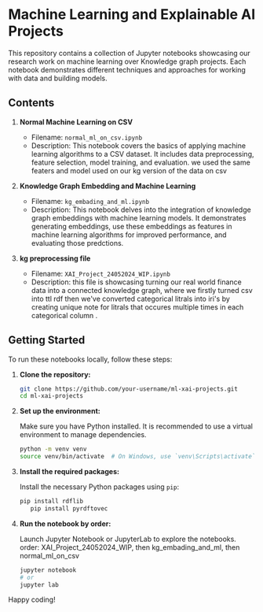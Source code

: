 
# Machine Learning and Explainable AI Projects

This repository contains a collection of Jupyter notebooks showcasing our research work on machine learning over Knowledge graph projects. Each notebook demonstrates different techniques and approaches for working with data and building models.

## Contents

1. **Normal Machine Learning on CSV**
   - Filename: `normal_ml_on_csv.ipynb`
   - Description: This notebook covers the basics of applying machine learning algorithms to a CSV dataset. It includes data preprocessing, feature selection, model training, and evaluation.
   we used the same featers and model used on our kg version of the data on csv

2. **Knowledge Graph Embedding and Machine Learning**
   - Filename: `kg_embading_and_ml.ipynb`
   - Description: This notebook delves into the integration of knowledge graph embeddings with machine learning models. It demonstrates generating embeddings, use these embeddings as features in machine learning algorithms for improved performance, and evaluating those predctions.

3. **kg preprocessing file**
   - Filename: `XAI_Project_24052024_WIP.ipynb`
   - Description: this file is showcasing turning our real world finance data into a connected knowledge graph, where we firstly turned csv into ttl rdf
      then we've converted categorical litrals into iri's by creating unique note for litrals that occures multiple times in each categorical column
     .

## Getting Started

To run these notebooks locally, follow these steps:

1. **Clone the repository:**

   ```sh
   git clone https://github.com/your-username/ml-xai-projects.git
   cd ml-xai-projects
   ```

2. **Set up the environment:**

   Make sure you have Python installed. It is recommended to use a virtual environment to manage dependencies.

   ```sh
   python -m venv venv
   source venv/bin/activate  # On Windows, use `venv\Scripts\activate`
   ```

3. **Install the required packages:**

   Install the necessary Python packages using `pip`:

   ```sh
   pip install rdflib
      pip install pyrdftovec
   ```

4. **Run the notebook by order:**

   Launch Jupyter Notebook or JupyterLab to explore the notebooks.
order: XAI_Project_24052024_WIP, then kg_embading_and_ml, then normal_ml_on_csv
   ```sh
   jupyter notebook
   # or
   jupyter lab
   ```


Happy coding!
